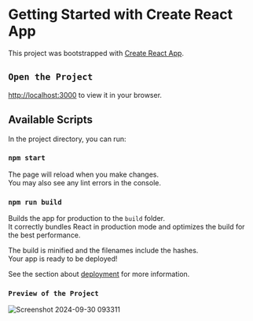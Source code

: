 # Getting Started with Create React App

This project was bootstrapped with [Create React App](https://github.com/facebook/create-react-app).

## `Open the Project`  
   [http://localhost:3000](http://localhost:3000) to view it in your browser. 

## Available Scripts

In the project directory, you can run:

### `npm start`

The page will reload when you make changes.\
You may also see any lint errors in the console.

### `npm run build`

Builds the app for production to the `build` folder.\
It correctly bundles React in production mode and optimizes the build for the best performance.

The build is minified and the filenames include the hashes.\
Your app is ready to be deployed!

See the section about [deployment](https://facebook.github.io/create-react-app/docs/deployment) for more information.



### `Preview of the Project`

![Screenshot 2024-09-30 093311](https://github.com/user-attachments/assets/66e8577a-35ab-42fb-843a-b80b9317b355)
